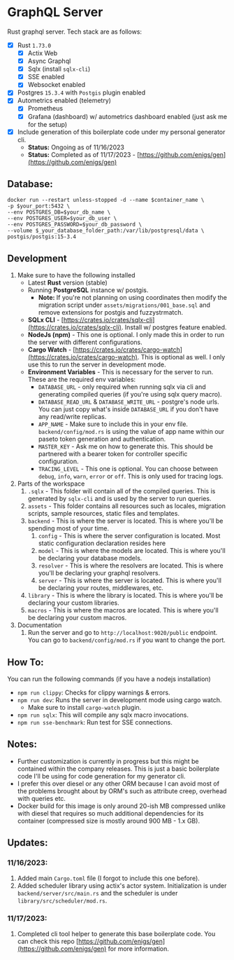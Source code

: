 # GraphQL Server
Rust graphql server. Tech stack are as follows:
- [x] Rust `1.73.0`
    - [x] Actix Web
    - [x] Async Graphql
    - [x] Sqlx (install `sqlx-cli`)
    - [x] SSE enabled
    - [x] Websocket enabled
- [x] Postgres `15.3.4` with `Postgis` plugin enabled
- [x] Autometrics enabled (telemetry)
    - [x] Prometheus
    - [x] Grafana (dashboard) w/ autometrics dashboard enabled (just ask me for the setup)
- [x] Include generation of this boilerplate code under my personal generator cli.
  -  **Status:** Ongoing as of 11/16/2023
  -  **Status:** Completed as of 11/17/2023 - [https://github.com/enigs/gen](https://github.com/enigs/gen)

## Database:
```shell
docker run --restart unless-stopped -d --name $container_name \ 
-p $your_port:5432 \
--env POSTGRES_DB=$your_db_name \
--env POSTGRES_USER=$your_db_user \ 
--env POSTGRES_PASSWORD=$your_db_password \ 
--volume $_your_database_folder_path:/var/lib/postgresql/data \ 
postgis/postgis:15-3.4
```

## Development
1. Make sure to have the following installed
    - Latest **Rust** version (stable)
    - Running **PostgreSQL** instance w/ postgis.
        - **Note:** If you're not planning on using coordinates then modify the migration script under `assets/migrations/001_base.sql` and remove extensions for postgis and fuzzystrmatch.
    - **SQLx CLI** - [https://crates.io/crates/sqlx-cli](https://crates.io/crates/sqlx-cli). Install w/ postgres feature enabled.
    - **NodeJs (npm)** - This one is optional. I only made this in order to run the server with different configurations.
    - **Cargo Watch** - [https://crates.io/crates/cargo-watch](https://crates.io/crates/cargo-watch). This is optional as well. I only use this to run the server in development mode.
    - **Environment Variables** - This is necessary for the server to run. These are the required env variables:
        - `DATABASE_URL` - only required when running sqlx via cli and generating compiled queries (if you're using sqlx query macro).
        - `DATABASE_READ_URL` & `DATABASE_WRITE_URL` - postgre's node urls. You can just copy what's inside `DATABASE_URL` if you don't have any read/write replicas.
        - `APP_NAME` - Make sure to include this in your env file. `backend/config/mod.rs` is using the value of app name within our paseto token generation and authentication.
        - `MASTER_KEY` - Ask me on how to generate this. This should be partnered with a bearer token for controller specific configuration.
        - `TRACING_LEVEL` - This one is optional. You can choose between `debug`, `info`, `warn`, `error` or `off`. This is only used for tracing logs.
2. Parts of the workspace
    1. `.sqlx` - This folder will contain all of the compiled queries. This is generated by `sqlx-cli` and is used by the server to run queries.
    2. `assets` - This folder contains all resources such as locales, migration scripts, sample resources, static files and templates.
    3. `backend` - This is where the server is located. This is where you'll be spending most of your time.
        1. `config` - This is where the server configuration is located. Most static configuration declaration resides here
        2. `model` - This is where the models are located. This is where you'll be declaring your database models.
        3. `resolver` - This is where the resolvers are located. This is where you'll be declaring your graphql resolvers.
        4. `server` - This is where the server is located. This is where you'll be declaring your routes, middlewares, etc.
    4. `library` - This is where the library is located. This is where you'll be declaring your custom libraries.
    5. `macros` - This is where the macros are located. This is where you'll be declaring your custom macros.
3. Documentation
    1. Run the server and go to `http://localhost:9020/public` endpoint. You can go to `backend/config/mod.rs` if you want to change the port.

## How To:
You can run the following commands (if you have a nodejs installation)
- `npm run clippy`: Checks for clippy warnings & errors.
- `npm run dev`: Runs the server in development mode using cargo watch.
    - Make sure to install `cargo-watch` plugin.
- `npm run sqlx`: This will compile any sqlx macro invocations.
- `npm run sse-benchmark`: Run test for SSE connections.

## Notes:
- Further customization is currently in progress but this might be contained within the company releases. This is just a basic boilerplate code I'll be using for code generation for my generator cli.
- I prefer this over diesel or any other ORM because I can avoid most of the problems brought about by ORM's such as attribute creep, overhead with queries etc.
- Docker build for this image is only around 20-ish MB compressed unlike with diesel that requires so much additional dependencies for its container (compressed size is mostly around 900 MB - 1.x GB).

## Updates: 

### 11/16/2023:
1. Added main `Cargo.toml` file (I forgot to include this one before).
2. Added scheduler library using actix's actor system. Initialization is under `backend/server/src/main.rs` and the scheduler is under `library/src/scheduler/mod.rs`.

### 11/17/2023:
1. Completed cli tool helper to generate this base boilerplate code. You can check this repo [https://github.com/enigs/gen](https://github.com/enigs/gen) for more information.